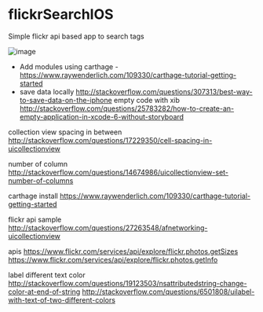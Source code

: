 # flickrSearchIOS
Simple flickr api based app to search tags

![image](http://imgur.com/IF5iMIY.gif)

 - Add modules using carthage - https://www.raywenderlich.com/109330/carthage-tutorial-getting-started
 - save data locally  http://stackoverflow.com/questions/307313/best-way-to-save-data-on-the-iphone
empty code with xib http://stackoverflow.com/questions/25783282/how-to-create-an-empty-application-in-xcode-6-without-storyboard

collection view spacing in between 
http://stackoverflow.com/questions/17229350/cell-spacing-in-uicollectionview

number of column http://stackoverflow.com/questions/14674986/uicollectionview-set-number-of-columns

carthage install https://www.raywenderlich.com/109330/carthage-tutorial-getting-started

flickr api sample  http://stackoverflow.com/questions/27263548/afnetworking-uicollectionview


apis https://www.flickr.com/services/api/explore/flickr.photos.getSizes
https://www.flickr.com/services/api/explore/flickr.photos.getInfo

label different text color http://stackoverflow.com/questions/19123503/nsattributedstring-change-color-at-end-of-string
http://stackoverflow.com/questions/6501808/uilabel-with-text-of-two-different-colors

